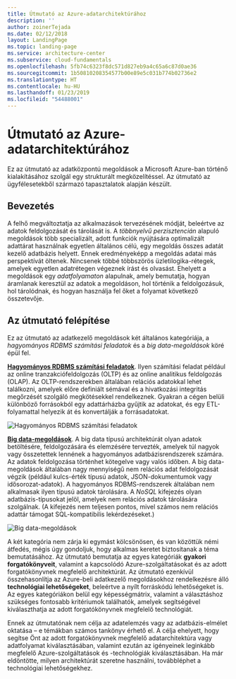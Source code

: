 ```yaml
---
title: Útmutató az Azure-adatarchitektúrához
description: ''
author: zoinerTejada
ms.date: 02/12/2018
layout: LandingPage
ms.topic: landing-page
ms.service: architecture-center
ms.subservice: cloud-fundamentals
ms.openlocfilehash: 5fb74c6323f8dc571d827eb9a4c65a6c87d0ae36
ms.sourcegitcommit: 1b50810208354577b00e89e5c031b774b02736e2
ms.translationtype: HT
ms.contentlocale: hu-HU
ms.lasthandoff: 01/23/2019
ms.locfileid: "54488001"
---
```

# <a name="azure-data-architecture-guide"></a>Útmutató az Azure-adatarchitektúrához

Ez az útmutató az adatközpontú megoldások a Microsoft Azure-ban történő kialakításához szolgál egy strukturált megközelítéssel. Az útmutató az ügyfélesetekből származó tapasztalatok alapján készült.

## <a name="introduction"></a>Bevezetés

A felhő megváltoztatja az alkalmazások tervezésének módját, beleértve az adatok feldolgozását és tárolását is. A _többnyelvű perzisztencián_ alapuló megoldások több specializált, adott funkciók nyújtására optimalizált adattárat használnak egyetlen általános célú, egy megoldás összes adatát kezelő adatbázis helyett. Ennek eredményeképp a megoldás adatai más perspektívát öltenek. Nincsenek többé többszörös üzletilogika-rétegek, amelyek egyetlen adatrétegen végeznek írást és olvasást. Ehelyett a megoldások egy *adatfolyamaton* alapulnak, amely bemutatja, hogyan áramlanak keresztül az adatok a megoldáson, hol történik a feldolgozásuk, hol tárolódnak, és hogyan használja fel őket a folyamat következő összetevője.

## <a name="how-this-guide-is-structured"></a>Az útmutató felépítése

Ez az útmutató az adatkezelő megoldások két általános kategóriája, a *hagyományos RDBMS számítási feladatok* és a *big data-megoldások* köré épül fel.

**[Hagyományos RDBMS számítási feladatok](./relational-data/index.md)**. Ilyen számítási feladat például az online tranzakciófeldolgozás (OLTP) és az online analitikus feldolgozás (OLAP). Az OLTP-rendszerekben általában relációs adatokkal lehet találkozni, amelyek előre definiált sémával és a hivatkozási integritás megőrzését szolgáló megkötésekkel rendelkeznek. Gyakran a cégen belüli különböző forrásokból egy adattárházba gyűjtik az adatokat, és egy ETL-folyamattal helyezik át és konvertálják a forrásadatokat.

![Hagyományos RDBMS számítási feladatok](./images/guide-rdbms.svg)

**[Big data-megoldások](./big-data/index.md)**. A big data típusú architektúrát olyan adatok betöltésére, feldolgozására és elemzésére tervezték, amelyek túl nagyok vagy összetettek lennének a hagyományos adatbázisrendszerek számára. Az adatok feldolgozása történhet kötegelve vagy valós időben. A big data-megoldások általában nagy mennyiségű nem relációs adat feldolgozását végzik (például kulcs-érték típusú adatok, JSON-dokumentumok vagy idősorozat-adatok). A hagyományos RDBMS-rendszerek általában nem alkalmasak ilyen típusú adatok tárolására. A *NoSQL* kifejezés olyan adatbázis-típusokat jelöl, amelyek nem relációs adatok tárolására szolgálnak. (A kifejezés nem teljesen pontos, mivel számos nem relációs adattár támogat SQL-kompatibilis lekérdezéseket.)

![Big data-megoldások](./images/guide-big-data.svg)

A két kategória nem zárja ki egymást kölcsönösen, és van közöttük némi átfedés, mégis úgy gondoljuk, hogy alkalmas keretet biztosítanak a téma bemutatásához. Az útmutató bemutatja az egyes kategóriák **gyakori forgatókönyveit**, valamint a kapcsolódó Azure-szolgáltatásokat és az adott forgatókönyvnek megfelelő architektúrát. Az útmutató ezenkívül összehasonlítja az Azure-beli adatkezelő megoldásokhoz rendelkezésre álló **technológiai lehetőségeket**, beleértve a nyílt forráskódú lehetőségeket is. Az egyes kategóriákon belül egy képességmátrix, valamint a választáshoz szükséges fontosabb kritériumok találhatók, amelyek segítségével kiválaszthatja az adott forgatókönyvnek megfelelő technológiát.

Ennek az útmutatónak nem célja az adatelemzés vagy az adatbázis-elmélet oktatása – e témákban számos tankönyv érhető el. A célja ehelyett, hogy segítse Önt az adott forgatókönyvnek megfelelő adatarchitektúra vagy adatfolyamat kiválasztásában, valamint ezután az igényeinek leginkább megfelelő Azure-szolgáltatások és -technológiák kiválasztásában. Ha már eldöntötte, milyen architektúrát szeretne használni, továbbléphet a technológiai lehetőségekhez.
